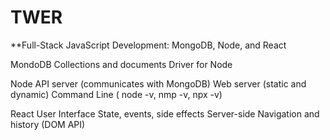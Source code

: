 # TWER


**Full-Stack JavaScript Development: MongoDB, Node, and React

MondoDB 
Collections and documents
Driver for Node


Node 
API server (communicates with MongoDB)
Web server (static and dynamic)
Command Line ( node -v, nmp -v,  npx -v)


React
User Interface
State, events, side effects
Server-side
Navigation and history (DOM API)

